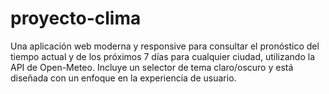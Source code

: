 # proyecto-clima
Una aplicación web moderna y responsive para consultar el pronóstico del tiempo actual y de los próximos 7 días para cualquier ciudad, utilizando la API de Open-Meteo. Incluye un selector de tema claro/oscuro y está diseñada con un enfoque en la experiencia de usuario.
